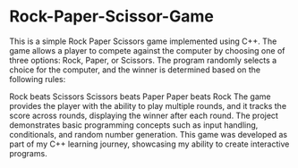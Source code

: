 # Rock-Paper-Scissor-Game

This is a simple Rock Paper Scissors game implemented using C++. The game allows a player to compete against the computer by choosing one of three options: Rock, Paper, or Scissors. The program randomly selects a choice for the computer, and the winner is determined based on the following rules:

Rock beats Scissors
Scissors beats Paper
Paper beats Rock
The game provides the player with the ability to play multiple rounds, and it tracks the score across rounds, displaying the winner after each round. The project demonstrates basic programming concepts such as input handling, conditionals, and random number generation. This game was developed as part of my C++ learning journey, showcasing my ability to create interactive programs.
